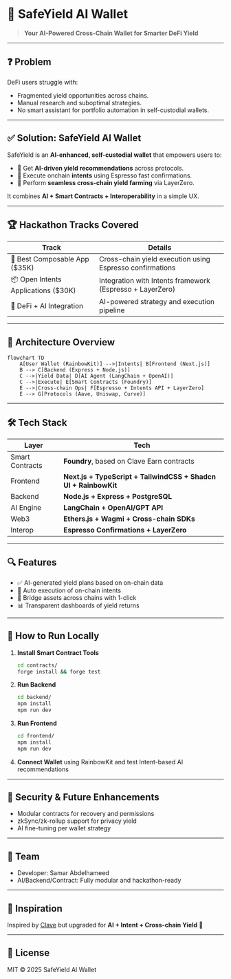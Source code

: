 # 💸 SafeYield AI Wallet

> **Your AI-Powered Cross-Chain Wallet for Smarter DeFi Yield**

---

## ❓ Problem

DeFi users struggle with:

- Fragmented yield opportunities across chains.
- Manual research and suboptimal strategies.
- No smart assistant for portfolio automation in self-custodial wallets.

---

## ✅ Solution: SafeYield AI Wallet

SafeYield is an **AI-enhanced, self-custodial wallet** that empowers users to:

- 🧠 Get **AI-driven yield recommendations** across protocols.
- 🚀 Execute onchain **intents** using Espresso fast confirmations.
- 🌉 Perform **seamless cross-chain yield farming** via LayerZero.

It combines **AI + Smart Contracts + Interoperability** in a simple UX.

---

## 🏆 Hackathon Tracks Covered

| Track                               | Details                                                   |
| ----------------------------------- | --------------------------------------------------------- |
| 🧩 Best Composable App ($35K)       | Cross-chain yield execution using Espresso confirmations  |
| 📦 Open Intents Applications ($30K) | Integration with Intents framework (Espresso + LayerZero) |
| 🤖 DeFi + AI Integration            | AI-powered strategy and execution pipeline                |

---

## 🧠 Architecture Overview

```mermaid
flowchart TD
    A[User Wallet (RainbowKit)] -->|Intents| B[Frontend (Next.js)]
    B --> C[Backend (Express + Node.js)]
    C -->|Yield Data| D[AI Agent (LangChain + OpenAI)]
    C -->|Execute| E[Smart Contracts (Foundry)]
    E -->|Cross-chain Ops| F[Espresso + Intents API + LayerZero]
    E --> G[Protocols (Aave, Uniswap, Curve)]
```

---

## 🛠 Tech Stack

| Layer           | Tech                                                            |
| --------------- | --------------------------------------------------------------- |
| Smart Contracts | **Foundry**, based on Clave Earn contracts                      |
| Frontend        | **Next.js + TypeScript + TailwindCSS + Shadcn UI + RainbowKit** |
| Backend         | **Node.js + Express + PostgreSQL**                              |
| AI Engine       | **LangChain + OpenAI/GPT API**                                  |
| Web3            | **Ethers.js + Wagmi + Cross-chain SDKs**                        |
| Interop         | **Espresso Confirmations + LayerZero**                          |

---

## 🔍 Features

- ✅ AI-generated yield plans based on on-chain data
- 🔁 Auto execution of on-chain intents
- 🌉 Bridge assets across chains with 1-click
- 📊 Transparent dashboards of yield returns

---

## 🧪 How to Run Locally

1. **Install Smart Contract Tools**

   ```bash
   cd contracts/
   forge install && forge test
   ```

2. **Run Backend**

   ```bash
   cd backend/
   npm install
   npm run dev
   ```

3. **Run Frontend**

   ```bash
   cd frontend/
   npm install
   npm run dev
   ```

4. **Connect Wallet** using RainbowKit and test Intent-based AI recommendations

---

## 🔐 Security & Future Enhancements

- Modular contracts for recovery and permissions
- zkSync/zk-rollup support for privacy yield
- AI fine-tuning per wallet strategy

---

## 🤝 Team

- Developer: Samar Abdelhameed
- AI/Backend/Contract: Fully modular and hackathon-ready

---

## 📌 Inspiration

Inspired by [Clave](https://getclave.com) but upgraded for **AI + Intent + Cross-chain Yield** 🚀

---

## 📜 License

MIT © 2025 SafeYield AI Wallet
